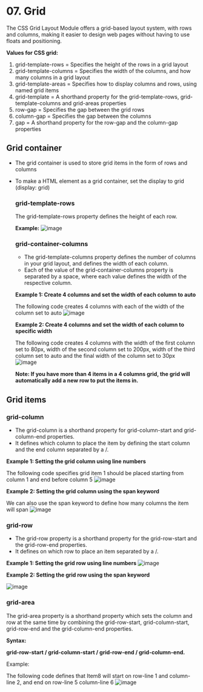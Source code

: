 # 07. Grid
The CSS Grid Layout Module offers a grid-based layout system, with rows and columns, making it easier to design web pages without having to use floats and positioning.

**Values for CSS grid:**
1. grid-template-rows =	Specifies the height of the rows in a grid layout
2. grid-template-columns =	Specifies the width of the columns, and how many columns in a grid layout
3. grid-template-areas =	Specifies how to display columns and rows, using named grid items
4. grid-template =	A shorthand property for the grid-template-rows, grid-template-columns and grid-areas properties
5. row-gap =	Specifies the gap between the grid rows
6. column-gap =	Specifies the gap between the columns
7. gap =	A shorthand property for the row-gap and the column-gap properties

## Grid container
- The grid container is used to store grid items in the form of rows and columns
- To make a HTML element as a grid container, set the display to grid (display: grid)
  
  ### grid-template-rows
  The grid-template-rows property defines the height of each row.
  
  **Example:**
  ![image](https://github.com/Fong20/Learning-repository/assets/150316121/3711ac84-0012-4ca6-83b5-c29838e57094)
  
  ### grid-container-columns
  - The grid-template-columns property defines the number of columns in your grid layout, and defines the width of each column.
  - Each of the value of the grid-container-columns property is separated by a space, where each value defines the width of the respective column.
  
  **Example 1: Create 4 columns and set the width of each column to auto**
  
  The following code creates 4 columns with each of the width of the column set to auto
  ![image](https://github.com/Fong20/Learning-repository/assets/150316121/08384ce0-0cf6-4f5f-b3bc-d197c6fbc715)
  
  **Example 2: Create 4 columns and set the width of each column to specific width**
  
  The following code creates 4 columns with the width of the first column set to 80px, width of the second column set to 200px, width of the third column set to auto and the final width of the column set to 30px
  ![image](https://github.com/Fong20/Learning-repository/assets/150316121/554356d8-9a3a-4db2-82ae-98eb1991602b)
  
  **Note: If you have more than 4 items in a 4 columns grid, the grid will automatically add a new row to put the items in.**

## Grid items

  ### grid-column
  - The grid-column is a shorthand property for grid-column-start and grid-column-end properties.
  - It defines which column to place the item by defining the start column and the end column separated by a /.

  **Example 1: Setting the grid column using line numbers**

  The following code specifies grid item 1 should be placed starting from column 1 and end before column 5
  ![image](https://github.com/Fong20/Learning-repository/assets/150316121/8c66c94a-2e36-4d65-912f-84c42beef8f1)

  **Example 2: Setting the grid column using the span keyword**

  We can also use the span keyword to define how many columns the item will span
  ![image](https://github.com/Fong20/Learning-repository/assets/150316121/f5c70a2d-67ed-4b1b-9faa-1cfefd840ef1)

  ### grid-row
  - The grid-row property is a shorthand property for the grid-row-start and the grid-row-end properties.
  - It defines on which row to place an item separated by a /.

  **Example 1: Setting the grid row using line numbers**
  ![image](https://github.com/Fong20/Learning-repository/assets/150316121/86b33c69-6fcd-4e43-94f6-f1e2261f4bf3)

  **Example 2: Setting the grid row using the span keyword**

  ![image](https://github.com/Fong20/Learning-repository/assets/150316121/63c169cd-a6b8-43d4-ba30-a005d68411d3)

  ### grid-area
  The grid-area property is a shorthand property which sets the column and row at the same time by combining the grid-row-start, grid-column-start, grid-row-end and the grid-column-end properties.

  **Syntax:**
  
  **grid-row-start / grid-column-start / grid-row-end / grid-column-end.**
  
  Example: 

  The following code defines that Item8 will start on row-line 1 and column-line 2, and end on row-line 5 column-line 6
  ![image](https://github.com/Fong20/Learning-repository/assets/150316121/df7ff102-6711-4fae-911a-819f194669b8)

